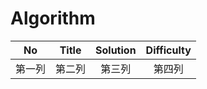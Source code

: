 # Algorithm

| No      | Title     | Solution     | Difficulty     |
| ---------- | :-----------:  | :-----------: |:-----------: |
| 第一列    | 第二列     | 第三列     | 第四列     |
